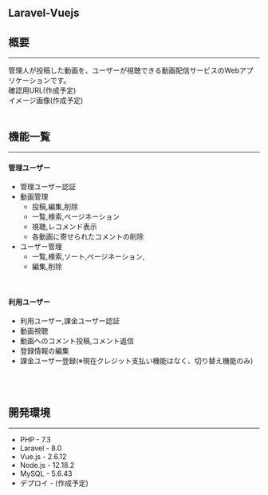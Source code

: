 ## Laravel-Vuejs
## 概要
***
管理人が投稿した動画を、ユーザーが視聴できる動画配信サービスのWebアプリケーションです。
<br>
確認用URL(作成予定)<br>
イメージ画像(作成予定)
<br>
<br>


## 機能一覧
***
#### 管理ユーザー
- 管理ユーザー認証
- 動画管理
    - 投稿,編集,削除
    - 一覧,検索,ページネーション
    - 視聴,レコメンド表示
    - 各動画に寄せられたコメントの削除
- ユーザー管理
    - 一覧,検索,ソート,ページネーション,
    - 編集,削除
<br>

#### 利用ユーザー
- 利用ユーザー,課金ユーザー認証
- 動画視聴
- 動画へのコメント投稿,コメント返信
- 登録情報の編集
- 課金ユーザー登録(※現在クレジット支払い機能はなく、切り替え機能のみ)
<br>
<br>

## 開発環境
***
- PHP - 7.3
- Laravel - 8.0
- Vue.js - 2.6.12
- Node.js - 12.18.2
- MySQL - 5.6.43
- デプロイ - (作成予定)